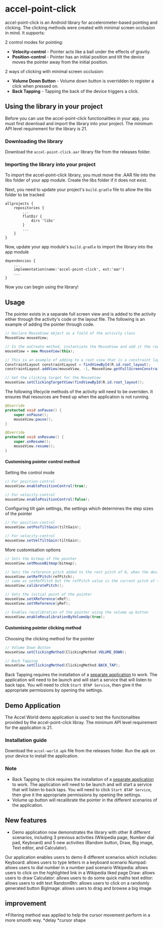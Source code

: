 # accel-point-click 
accel-point-click is an Android library for accelerometer-based pointing and clicking. The clicking methods were created with minimal screen occlusion in mind. It supports:

2 control modes for pointing:
- **Velocity-control** - Pointer acts like a ball under the effects of gravity.
- **Position-control** - Pointer has an initial position and tilt the device moves the pointer away from the initial position.

2 ways of clicking with minimal screen occlusion:
- **Volume Down Button** - Volume down button is overridden to register a click when pressed on.
- **Back Tapping** - Tapping the back of the device triggers a click.

## Using the library in your project
Before you can use the accel-point-click functionalities in your app, you must first download and import the library into your project. The minimum API level requirement for the library is 21.
### Downloading the library
Download the ```accel-point-click.aar``` library file from the releases folder.

### Importing the library into your project
To import the accel-point-click library, you must move the .AAR file into the libs folder of your app module. Create the libs folder if it does not exist.

Next, you need to update your project's ```build.gradle``` file to allow the libs folder to be tracked
```
allprojects {
    repositories {
        ...
        flatDir {
            dirs 'libs'
        }
        ...
    }
}
```

Now, update your app module's ```build.gradle``` to import the library into the app module
```
dependencies {
    ...
    implementation(name:'accel-point-click', ext:'aar')
    ...
}
```

Now you can begin using the library!

## Usage
The pointer exists in a separate full screen view and is added to the activity either through the activity's code or the layout file. 
The following is an example of adding the pointer through code.

``` java
// Declare MouseView object as a field of the activity class
MouseView mouseView;
```

``` java
// In the onCreate method, instantiate the MouseView and add it the root view group of the activity
mouseView = new MouseView(this);

// This is an example of adding to a root view that is a constraint layout
ConstraintLayout constraintLayout = findViewById(R.id.root_layout);
constraintLayout.addView(mouseView, -1, MouseView.getFullScreenConstraintLayoutParams());

// Set the clicking target for the MouseView
mouseView.setClickingTargetView(findViewById(R.id.root_layout));
```

The following lifecycle methods of the activity will need to be overriden. It ensures that resources are freed up when the application is not running.
```java
@Override
protected void onPause() {
    super.onPause();
    mouseView.pause();
}

@Override
protected void onResume() {
    super.onResume();
    mouseView.resume();
}
```

#### Customising pointer control method
Setting the control mode
``` java
// For position-control
mouseView.enablePositionControl(true);

// For velocity-control
mouseView.enablePositionControl(false);

```

Configuring tilt gain settings, the settings which determines the step sizes of the pointer
``` java
// For position-control
mouseView.setPosTiltGain(tiltGain);

// For velocity-control
mouseView.setVelTiltGain(tiltGain);
```

More customisation options
```java
// Sets the bitmap of the pointer
mouseView.setMouseBitmap(bitmap);

// Sets the reference pitch added to the rest pitch of 0, when the device is laid flat
mouseView.setRefPitch(refPitch);
// same as setRefPitch but the refPitch value is the current pitch of the device
mouseView.calibratePitch();

// Sets the initial point of the pointer
mouseView.setXReference(xRef);
mouseView.setYReference(yRef);

// Enables recalibration of the pointer using the volume up button
mouseView.enableRecalibrationByVolumeUp(true);

```

#### Customising pointer clicking method
Choosing the clicking method for the pointer
```java
// Volume Down Button
mouseView.setClickingMethod(ClickingMethod.VOLUME_DOWN);

// Back Tapping
mouseView.setClickingMethod(ClickingMethod.BACK_TAP);

```
Back Tapping requires the installation of a [separate application](https://play.google.com/store/apps/details?id=com.prhlt.aemus.BoDTapService) to work. The application will need to be launch and will start a service that will listen to back taps.
You will need to click ```Start BTAP Service```, then give it the appropriate permissions by opening the settings.


## Demo Application
The Accel World demo application is used to test the functionalities provided by the accel-point-click libray. The minimum API level requirement for the application is 21.



### Installation guide
Download the ```accel-world.apk``` file from the releases folder. Run the apk on your device to install the application.

### Note
* Back Tapping to click requires the installation of a [separate application](https://play.google.com/store/apps/details?id=com.prhlt.aemus.BoDTapService) to work. The application will need to be launch and will start a service that will listen to back taps.
You will need to click ```Start BTAP Service```, then give it the appropriate permissions by opening the settings.
* Volume up button will recalibrate the pointer in the different scenarios of the application.


## New features
* Demo application now demonstrates the library with other 8 different scenarios, including 3 previous activities (Wikipedia page, Number dial pad, Keyboard) and 5 new activities (Random button, Draw, Big image, Text editor, and Calculator). 

Our application enables users to demo 8 different scenarios which includes:
Keyboard: allows users to type letters in a keyboard scenario
Numpad: allows users to dial number in a number pad scenario
Wikipedia: allows users to click on the highlighted link in a Wikipedia liked page
Draw: allows users to draw 
Calculator: allows users to do some quick maths
text editor: allows users to edit text
RandomBtn: allows users to click on a randomly generated button
BigImage: allows users to drag and browse a big image

## improvement
*Filtering method was applied to help the cursor movement perform in a more smooth way. 
*delay 
*cursor shape 

 

